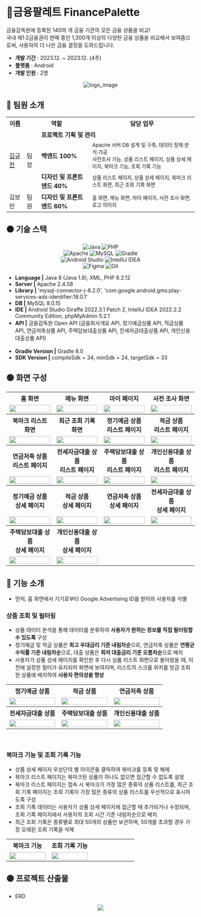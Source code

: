 # 🎨금융팔레트 FinancePalette
금융감독원에 등록된 140여 개 금융 기관의 모든 금융 상품을 비교! <br>
국내 제1·2금융권이 판매 중인 1,300개 이상의 다양한 금융 상품을 비교해서 보여줌으로써, 사용자의 더 나은 금융 결정을 도와드립니다.
<!-- 사용자의 연령대, 목표 및 선호도 등을 고려하여 최적의 금융 상품을 추천함으로써 더 나은 금융 결정을 도와드립니다. -->

- **개발 기간** : 2023.12. ~ 2023.12. (4주)
- **플랫폼** : Android
- **개발 인원** : 2명

<div align="center"> 
  
![logo_image](https://github.com/gyudol/finance-palette/assets/83599750/f7bfd116-fcbe-42f8-82cc-7e4fe3d6cc7a)
</div>

## 🔴 팀원 소개
<div align="center"> 
<table>
  <tr> <th>이름</th> <th colspan="2">역할</th> <th>담당 업무</th> </tr>
  <tr> <td rowspan="3"><a href="https://github.com/gyudol" target="_blank">김규찬</a></td> <td rowspan="3">팀장</td> <td colSpan="2"><strong>프로젝트 기획 및 관리</strong></td> </tr>
  <tr> <td><strong>백엔드 100%</strong></td> <td><sub>Apache 서버·DB 설계 및 구축, 데이터 정제·분석·가공<br> 사전조사 기능, 상품 리스트 페이지, 상품 상세 페이지, 북마크 기능, 조회 기록 기능</sub></td> </tr>
  <tr> <td><strong>디자인 및 프론트엔드 40%</strong></td> <td><sub>상품 리스트 페이지, 상품 상세 페이지, 북마크 리스트 화면, 최근 조회 기록 화면</sub></td> </tr>
  <tr> <td>김보민</td> <td>팀원</td> <td><strong>디자인 및 프론트엔드 60%</strong></td> <td><sub>홈 화면, 메뉴 화면, 마이 페이지, 사전 조사 화면, 로고 이미지</sub></td> </tr>
</table>
</div>

## 🟠 기술 스택
<div align="center"> 


![Java](https://img.shields.io/badge/java-%23ED8B00.svg?style=for-the-badge&logo=openjdk&logoColor=white)
![PHP](https://img.shields.io/badge/php-%23777BB4.svg?style=for-the-badge&logo=php&logoColor=white) <br>
![Apache](https://img.shields.io/badge/apache-%23D42029.svg?style=for-the-badge&logo=apache&logoColor=white)
![MySQL](https://img.shields.io/badge/mysql-4479A1.svg?style=for-the-badge&logo=mysql&logoColor=white)
![Gradle](https://img.shields.io/badge/Gradle-02303A.svg?style=for-the-badge&logo=Gradle&logoColor=white) <br>
![Android Studio](https://img.shields.io/badge/android%20studio-346ac1?style=for-the-badge&logo=android%20studio&logoColor=white)
![IntelliJ IDEA](https://img.shields.io/badge/IntelliJIDEA-000000.svg?style=for-the-badge&logo=intellij-idea&logoColor=white) <br>
![Figma](https://img.shields.io/badge/figma-%23F24E1E.svg?style=for-the-badge&logo=figma&logoColor=white)
![Git](https://img.shields.io/badge/git-%23F05033.svg?style=for-the-badge&logo=git&logoColor=white)
</div>

- **Language |** Java 8 (Java 1.8), XML, PHP 8.2.12 <br>
- **Server |** Apache 2.4.58 <br>
- **Library |** 'mysql-connector-j-8.2.0', 'com.google.android.gms:play-services-ads-identifier:18.0.1' <br>
- **DB |** MySQL 8.0.15 <br>
- **IDE |** Android Studio Giraffe 2022.3.1 Patch 2, IntelliJ IDEA 2022.2.2 Community Edition, phpMyAdmin 5.2.1 <br>
- **API |** 금융감독원 Open API (금융회사개요 API, 정기예금상품 API, 적금상품 API, 연금저축상품 API, 주택담보대출상품 API, 전세자금대출상품 API, 개인신용대출상품 API) <br><br>
- **Gradle Version |** Gradle 8.0 <br>
- **SDK Version |**  compileSdk = 34, minSdk = 24, targetSdk = 33

<!-- ## 🟡 시스템 아키텍처 -->


## 🟢 화면 구성
<div align="center"> 
<table>
  <tbody align="center"> 
    <tr> <th> 홈 화면 </th> <th> 메뉴 화면 </th> <th> 마이 페이지 </th> <th> 사전 조사 화면 </th> </tr>
    <tr>  <td width="25%"><img width="100%" src="./readme-assets/home_screen.png"/></td> <td width="25%"><img width="100%" src="./readme-assets/menu_screen.png"/></td> 
      <td width="25%"><img width="100%" src="./readme-assets/myPage_screen.png"/></td> <td width="25%"><img width="100%" src="./readme-assets/survey_screen.png"/></td> </tr>
    <tr> <th> 북마크 리스트 화면 </th> <th> 최근 조회 기록 화면 </th> <th> 정기예금 상품<br>리스트 페이지 </th> <th> 적금 상품<br>리스트 페이지 </th> </tr>
    <tr> <td width="25%"><img width="100%" src="./readme-assets/bookmark_list_screen.png"/></td> <td width="25%"><img width="100%" src="./readme-assets/user_view_history_list_screen.png"/></td>
      <td width="25%"><img width="100%" src="./readme-assets/deposit_product_list_screen.png"/></td> <td width="25%"><img width="100%" src="./readme-assets/saving_product_list_screen.png"/></td> </tr>
    <tr> <th> 연금저축 상품<br>리스트 페이지 </th> <th> 전세자금대출 상품<br>리스트 페이지 </th> <th> 주택담보대출 상품<br>리스트 페이지 </th> <th> 개인신용대출 상품<br>리스트 페이지 </th> </tr>
    <tr>  <td width="25%"><img width="100%" src="./readme-assets/annuity_saving_product_list_screen.png"/></td> 
      <td width="25%"><img width="100%" src="./readme-assets/rent_house_loan_product_list_screen.png"/></td> 
      <td width="25%"><img width="100%" src="./readme-assets/mortgage_loan_product_list_screen.png"/></td> 
      <td width="25%"><img width="100%" src="./readme-assets/credit_loan_product_list_screen.png"/></td> </tr>
    <tr> <th> 정기예금 상품<br>상세 페이지 </th> <th> 적금 상품<br>상세 페이지 </th> <th> 연금저축 상품<br>상세 페이지 </th> <th> 전세자금대출 상품<br>상세 페이지 </th> </tr>
    <tr>  <td width="25%"><img width="100%" src="./readme-assets/deposit_product_detail_screen.png"/></td> <td width="25%"><img width="100%" src="./readme-assets/saving_product_detail_screen.png"/></td> 
      <td width="25%"><img width="100%" src="./readme-assets/annuity_saving_product_detail_screen.png"/></td> 
      <td width="25%"><img width="100%" src="./readme-assets/rent_house_loan_product_detail_screen.png"/></td> </tr>
    <tr> <th> 주택담보대출 상품<br>상세 페이지 </th> <th> 개인신용대출 상품<br>상세 페이지 </th> <th></th> <th></th> </tr>
    <tr> <td width="25%"><img width="100%" src="./readme-assets/mortgage_loan_product_detail_screen.png"/></td> 
      <td width="25%"><img width="100%" src="./readme-assets/credit_loan_product_detail_screen.png"/></td> </tr>
  </tbody>
</table>
</div>

## 🔵 기능 소개
- 먼저, 홈 화면에서 기기로부터 Google Advertising ID를 받아와 사용자를 식별

<h3>상품 조회 및 필터링</h3>

- 상품 데이터 분석을 통해 데이터를 분류하여 **사용자가 원하는 정보를 직접 필터링할 수 있도록** 구성 <br>
- 정기예금 및 적금 상품은 **최고 우대금리 기준 내림차순**으로, 연금저축 상품은 **연평균 수익률 기준 내림차순**으로, 대출 상품은 **최저 대출금리 기준 오름차순**으로 배치 <br>
- 사용자가 상품 상세 페이지를 확인한 후 다시 상품 리스트 화면으로 돌아왔을 때, 이전에 설정한 필터가 유지되어 화면에 보여지며, 리스트의 스크롤 위치를 방금 조회한 상품에 배치하여 **사용자 편의성을 향상**

<div align="center"> 
<table>
  <tbody align="center"> 
    <tr> <th> 정기예금 상품 </th> <th> 적금 상품 </th> <th> 연금저축 상품 </th> </tr>
    <tr> <td width="33%"><img width="100%" src="./readme-assets/deposit_product.gif"/></td> <td width="33%"><img width="100%" src="./readme-assets/saving_product.gif"/></td> 
      <td width="33%"><img width="100%" src="./readme-assets/annuity_saving_product.gif"/></td> </tr>
    <tr> <th> 전세자금대출 상품 </th> <th> 주택담보대출 상품 </th> <th> 개인신용대출 상품 </th> </tr>
    <tr> <td width="33%"><img width="100%" src="./readme-assets/rent_house_loan_product.gif"/></td> <td width="33%"><img width="100%" src="./readme-assets/mortgage_loan_product.gif"/></td> 
      <td width="33%"><img width="100%" src="./readme-assets/credit_loan_product.gif"/></td> </tr>
  </tbody>
</table>
</div>

<br>
<h3>북마크 기능 및 조회 기록 기능</h3>

- 상품 상세 페이지 우상단의 별 아이콘을 클릭하여 북마크를 등록 및 해제
- 북마크 리스트 페이지는 북마크된 상품이 하나도 없으면 접근할 수 없도록 설정
- 북마크 리스트 페이지는 접속 시 북마크가 가장 많은 종류의 상품 리스트를, 최근 조회 기록 페이지는 조회 기록이 가장 많은 종류의 상품 리스트를 우선적으로 표시하도록 구성
- 조회 기록 데이터는 사용자가 상품 상세 페이지에 접근할 때 추가되거나 수정되며, 조회 기록 페이지에서 사용자의 조회 시간 기준 내림차순으로 배치
- 최근 조회 기록은 종류별로 최대 50개의 상품만 보관하며, 50개를 초과할 경우 가장 오래된 조회 기록을 삭제

<div align="center"> 
<table>
  <tbody align="center"> 
    <tr> <th> 북마크 기능 </th> <th> 조회 기록 기능 </th> <th></th> </tr>
    <tr> <td width="33%"><img width="100%" src="./readme-assets/bookmark_product.gif"/></td> <td width="33%"><img width="100%" src="./readme-assets/view_history_product.gif"/></td> </tr>
  </tbody>
</table>

</div>

## 🟣 프로젝트 산출물
- ERD
<div align="center">
  
<img src="./readme-assets/ERD_image.png"/>
</div>

